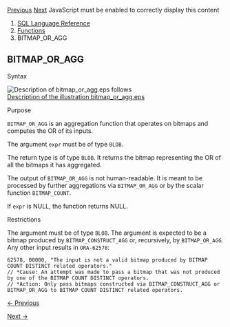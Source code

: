 [Previous](BITMAP_COUNT.md) [Next](BIT_OR_AGG.md) JavaScript must be
enabled to correctly display this content

  1. [SQL Language Reference ](index.md)
  2. [Functions](Functions.md)
  3. BITMAP_OR_AGG

## BITMAP_OR_AGG

Syntax

  

![Description of bitmap_or_agg.eps
follows](https://docs.oracle.com/en/database/oracle/oracle-database/23/sqlrf/img/bitmap_or_agg.gif)  
[Description of the illustration
bitmap_or_agg.eps](img_text/bitmap_or_agg.md)

  

Purpose

`BITMAP_OR_AGG` is an aggregation function that operates on bitmaps and
computes the OR of its inputs.

The argument `expr` must be of type `BLOB`.

The return type is of type `BLOB`. It returns the bitmap representing the OR
of all the bitmaps it has aggregated.

The output of `BITMAP_OR_AGG` is not human-readable. It is meant to be
processed by further aggregations via `BITMAP_OR_AGG` or by the scalar
function `BITMAP_COUNT`.

If `expr` is NULL, the function returns NULL.

Restrictions

The argument must be of type `BLOB`. The argument is expected to be a bitmap
produced by `BITMAP_CONSTRUCT_AGG` or, recursively, by `BITMAP_OR_AGG`. Any
other input results in `ORA-62578`:

    
    
    62578, 00000, "The input is not a valid bitmap produced by BITMAP COUNT DISTINCT related operators."
    // *Cause: An attempt was made to pass a bitmap that was not produced by one of the BITMAP COUNT DISTINCT operators.
    // *Action: Only pass bitmaps constructed via BITMAP_CONSTRUCT_AGG or BITMAP_OR_AGG to BITMAP COUNT DISTINCT related operators.


[← Previous](BITMAP_COUNT.md)

[Next →](BIT_OR_AGG.md)
